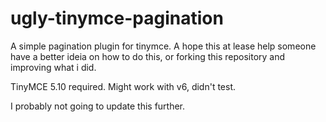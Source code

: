 # ugly-tinymce-pagination
A simple pagination plugin for tinymce. A hope this at lease help someone have a better ideia on how to do this, or forking this repository and improving what i did.

TinyMCE 5.10 required.
Might work with v6, didn't test.

I probably not going to update this further.
